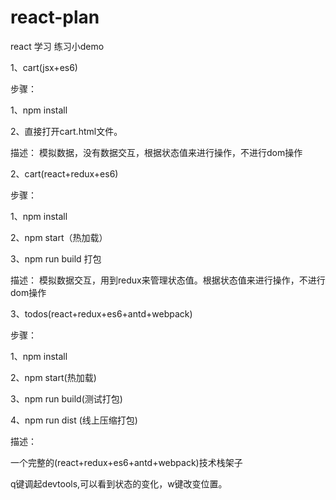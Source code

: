 # react-plan
react 学习 练习小demo

1、cart(jsx+es6)

步骤：

1、npm install

2、直接打开cart.html文件。

描述：
模拟数据，没有数据交互，根据状态值来进行操作，不进行dom操作

2、cart(react+redux+es6)

步骤：

1、npm install

2、npm start（热加载）

3、npm run build 打包

描述：
模拟数据交互，用到redux来管理状态值。根据状态值来进行操作，不进行dom操作

3、todos(react+redux+es6+antd+webpack)

步骤：

1、npm install

2、npm start(热加载)

3、npm run build(测试打包)

4、npm run dist (线上压缩打包)

描述：

一个完整的(react+redux+es6+antd+webpack)技术栈架子

q键调起devtools,可以看到状态的变化，w键改变位置。
